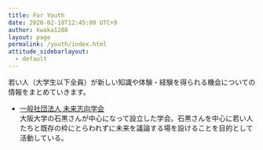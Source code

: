 ```yaml
---
title: For Youth
date: 2020-02-18T12:45:00 UTC+9
author: kwaka1208
layout: page
permalink: /youth/index.html
attitude_sidebarlayout:
  - default
---
```

若い人（大学生以下全員）が新しい知識や体験・経験を得られる機会についての情報をまとめていきます。

- [一般社団法人 未来志向学会](https://www.futurethinkingsociety.org/)  
大阪大学の石黒さんが中心になって設立した学会。石黒さんを中心に若い人たちと既存の枠にとらわれずに未来を議論する場を設けることを目的として活動している。
